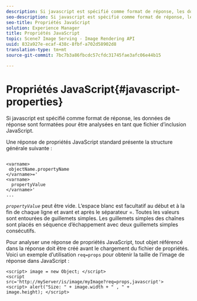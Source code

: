 ```yaml
---
description: Si javascript est spécifié comme format de réponse, les données de réponse sont formatées pour être analysées en tant que fichier d’inclusion JavaScript.
seo-description: Si javascript est spécifié comme format de réponse, les données de réponse sont formatées pour être analysées en tant que fichier d’inclusion JavaScript.
seo-title: Propriétés JavaScript
solution: Experience Manager
title: Propriétés JavaScript
topic: Scene7 Image Serving - Image Rendering API
uuid: 832a927e-ecaf-438c-8fbf-a702d58902d8
translation-type: tm+mt
source-git-commit: 7bc7b3a86fbcdc57cfdc31745fae3afc06e44b15

---
```



# Propriétés JavaScript{#javascript-properties}

Si javascript est spécifié comme format de réponse, les données de réponse sont formatées pour être analysées en tant que fichier d’inclusion JavaScript.

Une réponse de propriétés JavaScript standard présente la structure générale suivante :

```
           
<varname> 
 objectName.propertyName 
</varname>=' 
<varname>
  propertyValue 
</varname>' 
...
```

*`propertyValue`* peut être vide. L’espace blanc est facultatif au début et à la fin de chaque ligne et avant et après le séparateur =. Toutes les valeurs sont entourées de guillemets simples. Les guillemets simples des chaînes sont placés en séquence d’échappement avec deux guillemets simples consécutifs.

Pour analyser une réponse de propriétés JavaScript, tout objet référencé dans la réponse doit être créé avant le chargement du fichier de propriétés. Voici un exemple d’utilisation `req=props` pour obtenir la taille de l’image de réponse dans JavaScript :

```
<script> image = new Object; </script> 
<script 
src='http://myServer/is/image/myImage?req=props,javascript'> 
<script> alert("Size: " + image.width + " , " + 
image.height); </script>
```

